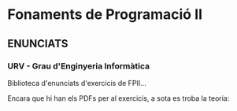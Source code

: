 # Fonaments de Programació II  
## ENUNCIATS    
### URV - Grau d'Enginyeria Informàtica  


Biblioteca d'enunciats d'exercicis de FPII...

Encara que hi han els PDFs per al exercicis, a sota es troba la teoria:

```bash
